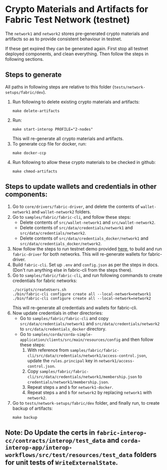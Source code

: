 # Crypto Materials and Artifacts for Fabric Test Network (testnet)

The `network1` and `network2` stores pre-generated crypto materials and artifacts
so as to provide consistent behaviour in testnet.

If these get expired they can be generated again. First stop all testnet deployed components, and clean everything. Then follow the steps in following sections.

## Steps to generate

All paths in following steps are relative to this folder (`tests/network-setups/fabric/dev`).

1. Run following to delete existing crypto materials and artifacts:
    ```
    make delete-artifacts
    ```
2. Run:
    ```
    make start-interop PROFILE="2-nodes"
    ```
   This will re-generate all crypto materials and artifacts.
3. To generate ccp file for docker, run:
    ```
    make docker-ccp
    ```
5. Run following to allow these crypto materials to be checked in github:
    ```
    make chmod-artifacts 
    ```

## Steps to update wallets and credentials in other components:

1. Go to `core/drivers/fabric-driver`, and delete the contents of `wallet-network1` and `wallet-network2` folders.
2. Go to `samples/fabric/fabric-cli`, and follow these steps:
    - Delete contents of `src/wallet-network1` and `src/wallet-network2`.
    - Delete contents of `src/data/credentials/network1` and `src/data/credentials/network2`.
    - Delete contents of `src/data/credentials_docker/network1` and `src/data/credentials_docker/network2`.
3. Now follow the steps to run testnet demo provided [here](https://labs.hyperledger.org/weaver-dlt-interoperability/docs/external/getting-started/test-network/setup-local#fabric-driver), to build and run `fabric-driver` for both networks. This will re-generate wallets for fabric-driver.
4. Build `fabric-cli`. Set up `.env` and `config.json` as per the steps in docs. (Don't run anything else in fabric-cli from the steps there).
4. Go to `samples/fabric/fabric-cli`, and run following commands to create credentials for fabric networks:
    ```
    ./scripts/createUsers.sh
    ./bin/fabric-cli configure create all --local-network=network1
    ./bin/fabric-cli configure create all --local-network=network2
    ```
    This will re-generate all credentials and wallets for fabric-cli.
5. Now update credentials in other directories:
    - Go to `samples/fabric/fabric-cli` and copy `src/data/credentials/network1` and `src/data/credentials/network2` to `src/data/credentials_docker` directory.
    - Go to `samples/corda/corda-simple-application/clients/src/main/resources/config` and then follow these steps:
        1. With reference from `samples/fabric/fabric-cli/src/data/credentials/network1/access-control.json`, update the `rules.principal` key in `network1/access-control.json`.
        2. Copy `samples/fabric/fabric-cli/src/data/credentials/network1/membership.json` to `credentials/network1/membership.json`.
        3. Repeat steps `a` and `b` for `network1-docker`.
        4. Repeat steps `a` and `b` for `network2` by replacing `network1` with `network2`.
6. Go to `tests/network-setups/fabric/dev` folder, and finally run, to create backup of artifacts:
    ```
    make backup
    ```
Note: Do Update the certs in `fabric-interop-cc/contracts/interop/test_data` and `corda-interop-app/interop-workflows/src/test/resources/test_data` folders for unit tests of `WriteExternalState`.
---
